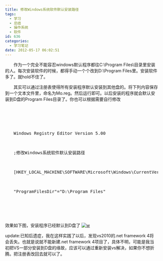 ```yaml
---
title: 修改Windows系统软件默认安装路径
tags:
  - 学习
  - 总结
  - 操作系统
  - 软件
id: 636
categories:
  - 学习笔记
date: 2012-05-17 06:02:51
---
```


　　作为一个完全不能容忍windows默认程序都往C:\Program Files\目录里安装的人。每次安装软件的时候，都得手动一个个改到D:\Program Files里。安装软件多了。就hold不住了。

　　其实可以通过注册表使得所有安装程序默认安装到其他盘的。将下列内容保存到一个文本文件里，命名为Mo.reg。然后运行即可。以后安装的程序就会默认安装到D盘的Program Files目录了。你也可以根据需要自行修改

　　<pre lang="c">

　　Windows Registry Editor Version 5.00

　　;修改Windows系统软件默认安装路径

　　[HKEY_LOCAL_MACHINE\SOFTWARE\Microsoft\Windows\CurrentVersion]

　　"ProgramFilesDir"="D:\\Program Files"

　　</pre>
效果如下图，安装程序已经默认到D盘了
[![](/images/a83d479db2c8d3fac56dc0dacca9fca7329d7c61.jpg "w")](http://leaverimage.b0.upaiyun.com/21644_o.jpg)

update:已知后遗症，我在这样实践了以后，发现vs2010的.net framework 4将会丢失。也就是说就不能新建.net framework 4项目了，具体不明，可能是我当初把VS一部分安装到D盘的缘故，应该可以通过重新安装vs解决，如果你不想折腾。把注册表改回去就可以了。